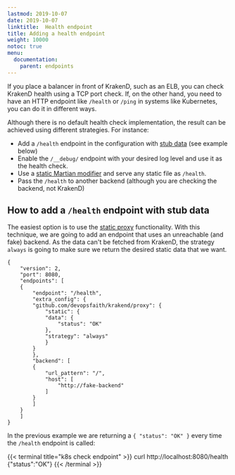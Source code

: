 ```yaml
---
lastmod: 2019-10-07
date: 2019-10-07
linktitle:  Health endpoint
title: Adding a health endpoint
weight: 10000
notoc: true
menu:
  documentation:
    parent: endpoints
---
```


If you place a balancer in front of KrakenD, such as an ELB, you can check KrakenD health using a TCP port check. If, on the other hand, you need to have an HTTP endpoint like `/health` or `/ping` in systems like Kubernetes, you can do it in different ways.

Although there is no default health check implementation, the result can be achieved using different strategies. For instance:

- Add a `/health` endpoint in the configuration with [stub data](/docs/endpoints/static-proxy/) (see example below)
- Enable the `/__debug/` endpoint with your desired log level and use it as the health check.
- Use a [static Martian modifier](/docs/backends/martian/) and serve any static file as `/health`.
- Pass the `/health` to another backend (although you are checking the backend, not KrakenD)

## How to add a `/health` endpoint with stub data
The easiest option is to use the [static proxy](/docs/endpoints/static-proxy/) functionality. With this technique, we are going to add an endpoint that uses an unreachable (and fake) backend. As the data can't be fetched from KrakenD, the strategy `always` is going to make sure we return the desired static data that we want.

    {
        "version": 2,
        "port": 8080,
        "endpoints": [
        {
            "endpoint": "/health",
            "extra_config": {
            "github.com/devopsfaith/krakend/proxy": {
                "static": {
                "data": {
                    "status": "OK"
                },
                "strategy": "always"
                }
            }
            },
            "backend": [
            {
                "url_pattern": "/",
                "host": [
                    "http://fake-backend"
                ]
            }
            ]
        }
        ]
    }

In the previous example we are returning a `{ "status": "OK" }` every time the `/health` endpoint is called:

{{< terminal title="k8s check endpoint" >}}
curl http://localhost:8080/health
{"status":"OK"}
{{< /terminal >}}